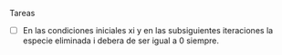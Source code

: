 Tareas

-[ ] En las condiciones iniciales xi y en las subsiguientes iteraciones la especie eliminada i debera de ser igual a 0 siempre.